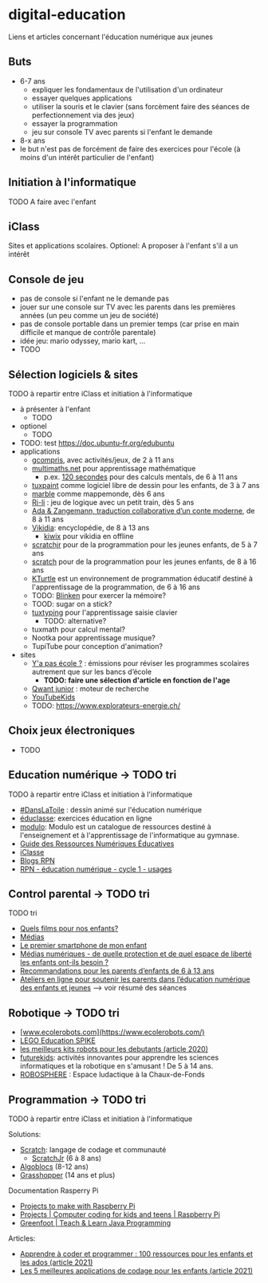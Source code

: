 # digital-education
Liens et articles concernant l'éducation numérique aux jeunes

## Buts
* 6-7 ans
  * expliquer les fondamentaux de l'utilisation d'un ordinateur
  * essayer quelques applications
  * utiliser la souris et le clavier (sans forcèment faire des séances de perfectionnement via des jeux)
  * essayer la programmation
  * jeu sur console TV avec parents si l'enfant le demande
* 8-x ans
* le but n'est pas de forcément de faire des exercices pour l'école (à moins d'un intérêt particulier de l'enfant) 


## Initiation à l'informatique

TODO A faire avec l'enfant


## iClass

Sites et applications scolaires. Optionel: A proposer à l'enfant s'il a un intérêt

  
## Console de jeu
* pas de console si l'enfant ne le demande pas
* jouer sur une console sur TV avec les parents dans les premières années (un peu comme un jeu de société)
* pas de console portable dans un premier temps (car prise en main difficile et manque de contrôle parentale)
* idée jeu: mario odyssey, mario kart, ... 
* TODO

## Sélection logiciels & sites

TODO à repartir entre iClass et initiation à l'informatique

* à présenter à l'enfant
  * TODO 
* optionel
  * TODO 
* TODO: test https://doc.ubuntu-fr.org/edubuntu
* applications
  * [gcompris](https://gcompris.net/index-fr.html), avec activités/jeux, de 2 à 11 ans
  * [multimaths.net](https://mathematiques.wp.ac-dijon.fr/motiver-valoriser/applications-academiques/) pour apprentissage mathématique
    * p.ex. [120 secondes](https://www.multimaths.net/120s.php) pour des calculs mentals, de 6 à 11 ans
  * [tuxpaint](https://tuxpaint.org/) comme logiciel libre de dessin pour les enfants, de 3 à 7 ans
  * [marble](https://marble.kde.org/index.php) comme mappemonde, dès 6 ans
  * [Ri-li](https://ri-li.sourceforge.net/) : jeu de logique avec un petit train, dès 5 ans
  * [Ada & Zangemann, traduction collaborative d’un conte moderne](https://adeaf.net/Ada-Zangemann-traduction-collaborative-d-un-conte-moderne), de 8 à 11 ans
  * [Vikidia](https://fr.vikidia.org/wiki/Vikidia:Accueil): encyclopédie, de 8 à 13 ans
    * [kiwix](https://kiwix.org/fr/) pour vikidia en offline
  * [scratchjr](https://www.scratchjr.org/) pour de la programmation pour les jeunes enfants, de 5 à 7 ans
  * [scratch](https://scratch.mit.edu/) pour de la programmation pour les jeunes enfants, de 8 à 16 ans
  * [KTurtle](https://apps.kde.org/fr/kturtle/) est un environnement de programmation éducatif destiné à l'apprentissage de la programmation, de 6 à 16 ans
  * TODO: [Blinken](https://apps.kde.org/fr/blinken/) pour exercer la mémoire?
  * TOOD: sugar on a stick?
  * [tuxtyping](https://www.tux4kids.com/tuxtyping.html) pour l'apprentissage saisie clavier
    * TODO: alternative? 
  * tuxmath pour calcul mental?
  * Nootka pour apprentissage musique?
  * TupiTube pour conception d'animation?
* sites
  * [Y'a pas école ?](https://www.rts.ch/decouverte/y-a-pas-ecole/) : émissions pour réviser les programmes scolaires autrement que sur les bancs d’école
    * **TODO: faire une sélection d'article en fonction de l'age**
  * [Qwant junior](https://www.qwantjunior.com/) : moteur de recherche
  * [YouTubeKids](https://www.youtubekids.com/?hl=fr)
  * TODO: https://www.explorateurs-energie.ch/

## Choix jeux électroniques

* TODO

## Education numérique -> TODO tri
TODO à repartir entre iClass et initiation à l'informatique
* [#DansLaToile](https://www.rts.ch/play/tv/emission/danslatoile?id=8810939) : dessin animé sur l'éducation numérique
* [éduclasse](https://www.educlasse.ch/): exercices éducation en ligne
* [modulo](https://modulo-info.ch/): Modulo est un catalogue de ressources destiné à l'enseignement et à l'apprentissage de l'informatique au gymnase.
* [Guide des Ressources Numériques Éducatives](https://primabord.eduscol.education.fr/guide-des-ressources-numeriques-educatives)
* [iClasse](https://iclasse.rpn.ch/accueil)
* [Blogs RPN](https://blogs.rpn.ch/oiso/)
* [RPN - éducation numérique - cycle 1 - usages](https://portail.rpn.ch/enseignants/en/pages/msiu-c1-usa.aspx)

## Control parental -> TODO tri
TODO tri
* [Quels films pour nos enfants?](https://www.filmspourenfants.net/)
* [Médias](https://famigros.migros.ch/fr/enfants-et-adolescents/medias)
* [Le premier smartphone de mon enfant](https://www.swisscom.ch/fr/about/durabilite/swisscom-campus/premier-smartphone-de-mon-enfant.html?campID=SEA_SE_R1GR2136_716379142449&gad_source=1&gad_campaignid=18606814235&gbraid=0AAAAADEdF42LP7AvY_yVc4T14P6qTiD3v#wofuer-smartphone=&acc-Ahz4MQ%5Bselected%5D%5B%5D=0)
* [Médias numériques - de quelle protection et de quel espace de liberté les enfants ont-ils besoin ?](https://www.projuventute.ch/fr/parents/medias-et-internet/medias-numeriques-protection)
* [Recommandations pour les parents d’enfants de 6 à 13 ans](https://www.jeunesetmedias.ch/recommandations/recommandations-pour-les-parents-denfants-de-6-a-13-ans)
* [Ateliers en ligne pour soutenir les parents dans l’éducation numérique des enfants et jeunes](https://www.projuventute.ch/fr/parents/medias-et-internet/competences-numeriques-ateliers-parents) --> voir résumé des séances

## Robotique -> TODO tri
* [www.ecolerobots.com](https://www.ecolerobots.com/)
* [LEGO Education SPIKE](https://spike.legoeducation.com/essential/start/)
* [les meilleurs kits robots pour les debutants (article 2020)](https://www.lemonde.fr/guides-d-achat/article/2020/06/13/les-meilleurs-kits-robots-pour-les-debutants_6042730_5306571.html#huit-anchor-notre-premier-choix-)
* [futurekids](https://futurekids.io/): activités innovantes pour apprendre les sciences informatiques et la robotique en s'amusant ! De 5 à 14 ans.
* [ROBOSPHERE](https://www.robosphere.net/) : Espace ludactique à la Chaux-de-Fonds

## Programmation -> TODO tri
TODO à repartir entre iClass et initiation à l'informatique

Solutions:
* [Scratch](https://scratch.mit.edu/): langage de codage et communauté
  * [ScratchJr](https://www.scratchjr.org/) (6 à 8 ans)
* [Algoblocs](https://www.algoblocs.fr/) (8-12 ans)
* [Grasshopper](https://blog.google/outreach-initiatives/grow-with-google/grasshopper-desktop-learn-to-code/) (14 ans et plus)

Documentation Rasperry Pi
* [Projects to make with Raspberry Pi](https://www.raspberrypi.com/resources/make/)
* [Projects | Computer coding for kids and teens | Raspberry Pi](https://projects.raspberrypi.org/en)
* [Greenfoot | Teach & Learn Java Programming](https://www.greenfoot.org/door)
  
Articles: 
* [Apprendre à coder et programmer : 100 ressources pour les enfants et les ados (article 2021)](https://www.geekjunior.fr/apprendre-a-coder-programmer-50-ressources-enfant-ados-4376/)
* [Les 5 meilleures applications de codage pour les enfants (article 2021)](https://insights.gostudent.org/fr/meilleures-applications-codage-enfants)
